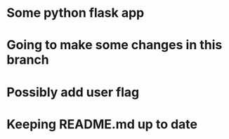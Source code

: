 # Some python flask app

# Going to make some changes in this branch

# Possibly add user flag

# Keeping README.md up to date
